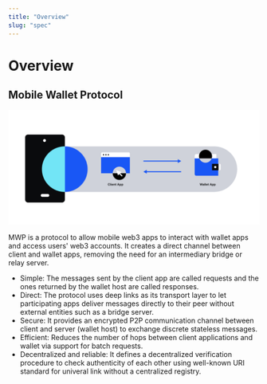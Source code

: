 ```yaml
---
title: "Overview"
slug: "spec"
---
```


# Overview

## Mobile Wallet Protocol

![](spec/img/overview.png)

MWP is a protocol to allow mobile web3 apps to interact with wallet apps and access users' web3 accounts. 
It creates a direct channel between client and wallet apps, removing the need for an intermediary bridge or relay server. 

- Simple: The messages sent by the client app are called requests and the ones returned by the wallet host are called responses.
- Direct: The protocol uses deep links as its transport layer to let participating apps deliver messages directly to their peer without external entities such as a bridge server.
- Secure: It provides an encrypted P2P communication channel between client and server (wallet host) to exchange discrete stateless messages.
- Efficient: Reduces the number of hops between client applications and wallet via support for batch requests.
- Decentralized and reliable: It defines a decentralized verification procedure to check authenticity of each other using well-known URI standard for univeral link without a centralized registry.
